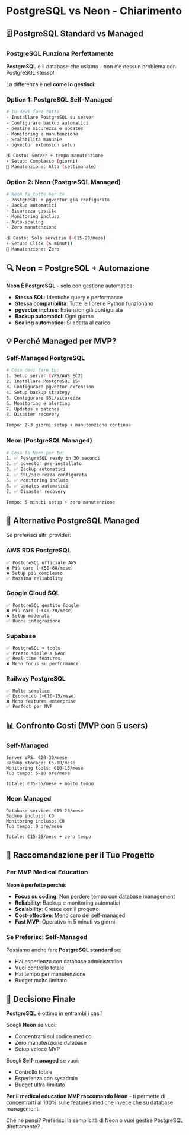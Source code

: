 # PostgreSQL vs Neon - Chiarimento

## 🗄️ PostgreSQL Standard vs Managed

### PostgreSQL Funziona Perfettamente

**PostgreSQL** è il database che usiamo - non c'è nessun problema con PostgreSQL stesso!

La differenza è nel **come lo gestisci**:

### Option 1: PostgreSQL Self-Managed

```bash
# Tu devi fare tutto
- Installare PostgreSQL su server
- Configurare backup automatici
- Gestire sicurezza e updates
- Monitoring e manutenzione
- Scalabilità manuale
- pgvector extension setup

💰 Costo: Server + tempo manutenzione
⚡ Setup: Complesso (giorni)
🔧 Manutenzione: Alta (settimanale)
```

### Option 2: Neon (PostgreSQL Managed)

```bash
# Neon fa tutto per te
- PostgreSQL + pgvector già configurato
- Backup automatici
- Sicurezza gestita
- Monitoring incluso
- Auto-scaling
- Zero manutenzione

💰 Costo: Solo servizio (~€15-20/mese)
⚡ Setup: Click (5 minuti)
🔧 Manutenzione: Zero
```

## 🔍 Neon = PostgreSQL + Automazione

**Neon È PostgreSQL** - solo con gestione automatica:

- **Stesso SQL**: Identiche query e performance
- **Stessa compatibilità**: Tutte le librerie Python funzionano
- **pgvector incluso**: Extension già configurata
- **Backup automatici**: Ogni giorno
- **Scaling automatico**: Si adatta al carico

## 💡 Perché Managed per MVP?

### Self-Managed PostgreSQL

```bash
# Cosa devi fare tu:
1. Setup server (VPS/AWS EC2)
2. Installare PostgreSQL 15+
3. Configurare pgvector extension
4. Setup backup strategy
5. Configurare SSL/sicurezza
6. Monitoring e alerting
7. Updates e patches
8. Disaster recovery

Tempo: 2-3 giorni setup + manutenzione continua
```

### Neon (PostgreSQL Managed)

```bash
# Cosa fa Neon per te:
1. ✅ PostgreSQL ready in 30 secondi
2. ✅ pgvector pre-installato
3. ✅ Backup automatici
4. ✅ SSL/sicurezza configurata
5. ✅ Monitoring incluso
6. ✅ Updates automatici
7. ✅ Disaster recovery

Tempo: 5 minuti setup + zero manutenzione
```

## 🔧 Alternative PostgreSQL Managed

Se preferisci altri provider:

### AWS RDS PostgreSQL

```
✅ PostgreSQL ufficiale AWS
❌ Più caro (~€50-80/mese)
❌ Setup più complesso
✅ Massima reliability
```

### Google Cloud SQL

```
✅ PostgreSQL gestito Google
❌ Più caro (~€40-70/mese)
❌ Setup moderato
✅ Buona integrazione
```

### Supabase

```
✅ PostgreSQL + tools
✅ Prezzo simile a Neon
✅ Real-time features
❌ Meno focus su performance
```

### Railway PostgreSQL

```
✅ Molto semplice
✅ Economico (~€10-15/mese)
❌ Meno features enterprise
✅ Perfect per MVP
```

## 📊 Confronto Costi (MVP con 5 users)

### Self-Managed

```
Server VPS: €20-30/mese
Backup storage: €5-10/mese
Monitoring tools: €10-15/mese
Tuo tempo: 5-10 ore/mese

Totale: €35-55/mese + molto tempo
```

### Neon Managed

```
Database service: €15-25/mese
Backup incluso: €0
Monitoring incluso: €0
Tuo tempo: 0 ore/mese

Totale: €15-25/mese + zero tempo
```

## 🎯 Raccomandazione per il Tuo Progetto

### Per MVP Medical Education

**Neon è perfetto perché**:

- **Focus su coding**: Non perdere tempo con database management
- **Reliability**: Backup e monitoring automatici
- **Scalability**: Cresce con il progetto
- **Cost-effective**: Meno caro del self-managed
- **Fast MVP**: Operativo in 5 minuti vs giorni

### Se Preferisci Self-Managed

Possiamo anche fare **PostgreSQL standard** se:

- Hai esperienza con database administration
- Vuoi controllo totale
- Hai tempo per manutenzione
- Budget molto limitato

## 🚀 Decisione Finale

**PostgreSQL** è ottimo in entrambi i casi!

Scegli **Neon** se vuoi:

- Concentrarti sul codice medico
- Zero manutenzione database
- Setup veloce MVP

Scegli **Self-managed** se vuoi:

- Controllo totale
- Esperienza con sysadmin
- Budget ultra-limitato

**Per il medical education MVP raccomando Neon** - ti permette di concentrarti al 100% sulle features mediche invece che su database management.

Che ne pensi? Preferisci la semplicità di Neon o vuoi gestire PostgreSQL direttamente?
